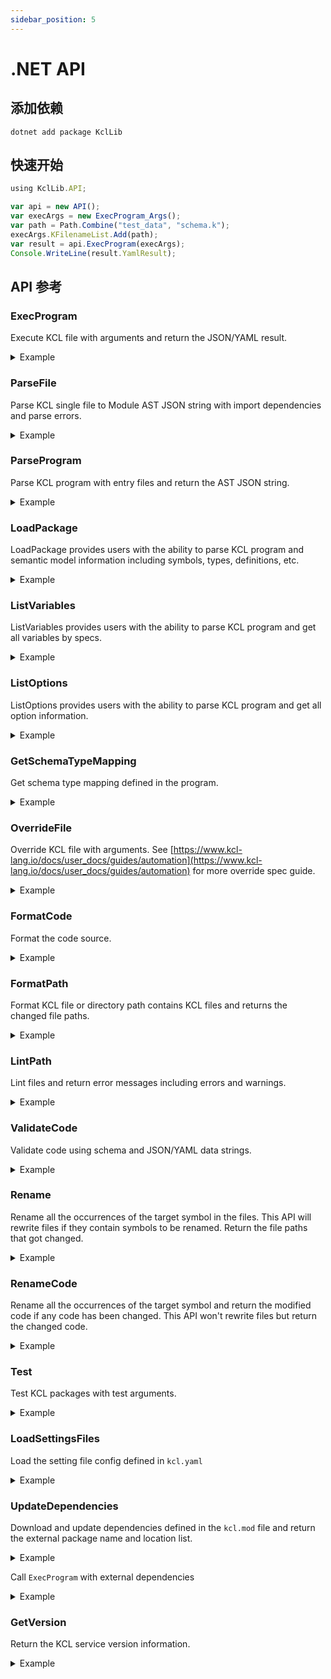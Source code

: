 ```yaml
---
sidebar_position: 5
---
```


# .NET API

## 添加依赖

```shell
dotnet add package KclLib
```

## 快速开始

```typescript
using KclLib.API;

var api = new API();
var execArgs = new ExecProgram_Args();
var path = Path.Combine("test_data", "schema.k");
execArgs.KFilenameList.Add(path);
var result = api.ExecProgram(execArgs);
Console.WriteLine(result.YamlResult);
```

## API 参考

### ExecProgram

Execute KCL file with arguments and return the JSON/YAML result.

<details><summary>Example</summary>
<p>

The content of `schema.k` is

```python
schema AppConfig:
    replicas: int

app: AppConfig {
    replicas: 2
}
```

C# Code

```csharp
using KclLib.API;

var execArgs = new ExecProgram_Args();
var path = "schema.k"
execArgs.KFilenameList.Add(path);
var result = new API().ExecProgram(execArgs);
```

</p>
</details>

### ParseFile

Parse KCL single file to Module AST JSON string with import dependencies and parse errors.

<details><summary>Example</summary>
<p>

The content of `schema.k` is

```python
schema AppConfig:
    replicas: int

app: AppConfig {
    replicas: 2
}
```

C# Code

```csharp
using KclLib.API;

var path = "schema.k"
var args = new ParseFile_Args { Path = path };
var result = new API().ParseFile(args);
```

</p>
</details>

### ParseProgram

Parse KCL program with entry files and return the AST JSON string.

<details><summary>Example</summary>
<p>

The content of `schema.k` is

```python
schema AppConfig:
    replicas: int

app: AppConfig {
    replicas: 2
}
```

C# Code

```csharp
using KclLib.API;

var path = "schema.k";
var args = new ParseProgram_Args();
args.Paths.Add(path);
var result = new API().ListOptions(args);
```

</p>
</details>

### LoadPackage

LoadPackage provides users with the ability to parse KCL program and semantic model information including symbols, types, definitions, etc.

<details><summary>Example</summary>
<p>

The content of `schema.k` is

```python
schema AppConfig:
    replicas: int

app: AppConfig {
    replicas: 2
}
```

C# Code

```csharp
using KclLib.API;

var path = "schema.k";
var args = new LoadPackage_Args();
args.ResolveAst = true;
args.ParseArgs = new ParseProgram_Args();
args.ParseArgs.Paths.Add(path);
var result = new API().LoadPackage(args);
```

</p>
</details>

### ListVariables

ListVariables provides users with the ability to parse KCL program and get all variables by specs.

<details><summary>Example</summary>
<p>

The content of `schema.k` is

```python
schema AppConfig:
    replicas: int

app: AppConfig {
    replicas: 2
}
```

C# Code

```csharp
using KclLib.API;

var api = new API();
var args = new ListVariables_Args();
var path = "schema.k";
args.Files.Add(path);
var result = api.ListVariables(args);
```

</p>
</details>

### ListOptions

ListOptions provides users with the ability to parse KCL program and get all option information.

<details><summary>Example</summary>
<p>

The content of `options.k` is

```python
a = option("key1")
b = option("key2", required=True)
c = {
    metadata.key = option("metadata-key")
}
```

C# Code

```csharp
using KclLib.API;

var path = "options.k";
var args = new ParseProgram_Args();
args.Paths.Add(path);
var result = new API().ListOptions(args);
```

</p>
</details>

### GetSchemaTypeMapping

Get schema type mapping defined in the program.

<details><summary>Example</summary>
<p>

The content of `schema.k` is

```python
schema AppConfig:
    replicas: int

app: AppConfig {
    replicas: 2
}
```

C# Code

```csharp
using KclLib.API;

var path = "schema.k";
var execArgs = new ExecProgram_Args();
execArgs.KFilenameList.Add(path);
var args = new GetSchemaTypeMapping_Args();
args.ExecArgs = execArgs;
var result = new API().GetSchemaTypeMapping(args);
```

</p>
</details>

### OverrideFile

Override KCL file with arguments. See [https://www.kcl-lang.io/docs/user_docs/guides/automation](https://www.kcl-lang.io/docs/user_docs/guides/automation) for more override spec guide.

<details><summary>Example</summary>
<p>

The content of `main.k` is

```python
a = 1

b = {
    "a": 1
    "b": 2
}
```

C# Code

```csharp
using KclLib.API;

var args = new OverrideFile_Args
{
    File = "main.k",
};
args.Specs.Add("b.a=2");
var result = new API().OverrideFile(args);
```

</p>
</details>

### FormatCode

Format the code source.

<details><summary>Example</summary>
<p>

C# Code

```csharp
using KclLib.API;

string sourceCode = "schema Person:\n" + "    name:   str\n" + "    age:    int\n" + "    check:\n"
    + "        0 <   age <   120\n";
string expectedFormattedCode = "schema Person:\n" + "    name: str\n" + "    age: int\n\n" + "    check:\n"
    + "        0 < age < 120\n\n";
var api = new API();
var args = new FormatCode_Args();
args.Source = sourceCode;
var result = api.FormatCode(args);
```

</p>
</details>

### FormatPath

Format KCL file or directory path contains KCL files and returns the changed file paths.

<details><summary>Example</summary>
<p>

The content of `format_path.k` is

```python
schema Person:
    name:   str
    age:    int

    check:
        0 <   age <   120
```

C# Code

```csharp
using KclLib.API;

var api = new API();
var args = new FormatPath_Args();
var path = "format_path.k";
args.Path = path;
var result = api.FormatPath(args);
```

</p>
</details>

### LintPath

Lint files and return error messages including errors and warnings.

<details><summary>Example</summary>
<p>

The content of `lint_path.k` is

```python
import math

a = 1
```

C# Code

```csharp
using KclLib.API;

var path = "lint_path.k"
var args = new LintPath_Args();
args.Paths.Add(path);
var result = new API().LintPath(args);
bool foundWarning = result.Results.Any(warning => warning.Contains("Module 'math' imported but unused"));
```

</p>
</details>

### ValidateCode

Validate code using schema and JSON/YAML data strings.

<details><summary>Example</summary>
<p>

C# Code

```csharp
using KclLib.API;

string code = @"
schema Person:
    name: str
    age: int
    check:
        0 < age < 120
";
string data = "{\"name\": \"Alice\", \"age\": 10}";
var args = new ValidateCode_Args
{
    Code = code,
    Data = data,
    Format = "json"
};
var result = new API().ValidateCode(args);
```

</p>
</details>

### Rename

Rename all the occurrences of the target symbol in the files. This API will rewrite files if they contain symbols to be renamed. Return the file paths that got changed.

<details><summary>Example</summary>
<p>

The content of `main.k` is

```python
a = 1
b = a
```

C# Code

```csharp
using KclLib.API;

Rename_Args args = Rename_Args.newBuilder().setPackageRoot(".").setSymbolPath("a")
        .addFilePaths("main.k").setNewName("a2").build();
API apiInstance = new API();
Rename_Result result = apiInstance.rename(args);
```

</p>
</details>

### RenameCode

Rename all the occurrences of the target symbol and return the modified code if any code has been changed. This API won't rewrite files but return the changed code.

<details><summary>Example</summary>
<p>

C# Code

```csharp
using KclLib.API;

var args = new RenameCode_Args
{
    PackageRoot = "/mock/path",
    SymbolPath = "a",
    SourceCodes = { { "/mock/path/main.k", "a = 1\nb = a" } },
    NewName = "a2"
};
var result = new API().RenameCode(args);
```

</p>
</details>

### Test

Test KCL packages with test arguments.

<details><summary>Example</summary>
<p>

C# Code

```csharp
using KclLib.API;

var pkg = Path.Combine(parentDirectory, "test_data", "testing");
var args = new Test_Args();
args.PkgList.Add(pkg + "/...");
var result = new API().Test(args);
```

</p>
</details>

### LoadSettingsFiles

Load the setting file config defined in `kcl.yaml`

<details><summary>Example</summary>
<p>

The content of `kcl.yaml` is

```yaml
kcl_cli_configs:
  strict_range_check: true
kcl_options:
  - key: key
    value: value
```

C# Code

```csharp
using KclLib.API;

var workDir = ".";
var settingsFile = "kcl.yaml";
var args = new LoadSettingsFiles_Args
{
    WorkDir = workDir,
};
args.Files.Add(settingsFile);
var result = new API().LoadSettingsFiles(args);
```

</p>
</details>

### UpdateDependencies

Download and update dependencies defined in the `kcl.mod` file and return the external package name and location list.

<details><summary>Example</summary>
<p>

The content of `module/kcl.mod` is

```yaml
[package]
name = "mod_update"
edition = "0.0.1"
version = "0.0.1"

[dependencies]
helloworld = { oci = "oci://ghcr.io/kcl-lang/helloworld", tag = "0.1.0" }
flask = { git = "https://github.com/kcl-lang/flask-demo-kcl-manifests", commit = "ade147b" }
```

C# Code

```csharp
using KclLib.API;

var manifestPath = "module";
var args = new UpdateDependencies_Args { ManifestPath = manifestPath };
var result = new API().UpdateDependencies(args);
```

</p>
</details>

Call `ExecProgram` with external dependencies

<details><summary>Example</summary>
<p>

The content of `module/kcl.mod` is

```yaml
[package]
name = "mod_update"
edition = "0.0.1"
version = "0.0.1"

[dependencies]
helloworld = { oci = "oci://ghcr.io/kcl-lang/helloworld", tag = "0.1.0" }
flask = { git = "https://github.com/kcl-lang/flask-demo-kcl-manifests", commit = "ade147b" }
```

The content of `module/main.k` is

```python
import helloworld
import flask

a = helloworld.The_first_kcl_program
```

C# Code

```csharp
using KclLib.API;

API api = new API();

var manifestPath = "module";
var testFile = Path.Combine(manifestPath, "main.k");
var updateArgs = new UpdateDependencies_Args { ManifestPath = manifestPath };
var depResult = new API().UpdateDependencies(updateArgs);
var execArgs = new ExecProgram_Args();
execArgs.KFilenameList.Add(testFile);
execArgs.ExternalPkgs.AddRange(depResult.ExternalPkgs);
var execResult = new API().ExecProgram(execArgs);
```

</p>
</details>

### GetVersion

Return the KCL service version information.

<details><summary>Example</summary>
<p>

C# Code

```csharp
using KclLib.API;

var result = new API().GetVersion(new GetVersion_Args());
```

</p>
</details>
